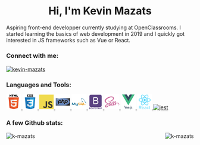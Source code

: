 <h1 align="center">Hi, I'm Kevin Mazats</h1>
		<p align="left">
			Aspiring front-end developper currently studying at OpenClassrooms. I
			started learning the basics of web development in 2019 and I quickly got
			interested in JS frameworks such as Vue or React.
		</p>
		<h3 align="left">Connect with me:</h3>
		<p align="left">
			<a href="https://linkedin.com/in/kevin-mazats" target="blank"
				><img
					align="center"
					src="https://raw.githubusercontent.com/rahuldkjain/github-profile-readme-generator/master/src/images/icons/Social/linked-in-alt.svg"
					alt="kevin-mazats"
					height="30"
					width="40"
			/></a>
		</p>
		<h3 align="left">Languages and Tools:</h3>
		<p align="left">
			<a href="https://www.w3.org/html/" target="_blank">
				<img
					src="https://raw.githubusercontent.com/devicons/devicon/master/icons/html5/html5-original-wordmark.svg"
					alt="html5"
					width="40"
					height="40"
				/>
			</a>
			<a href="https://www.w3schools.com/css/" target="_blank">
				<img
					src="https://raw.githubusercontent.com/devicons/devicon/master/icons/css3/css3-original-wordmark.svg"
					alt="css3"
					width="40"
					height="40"
				/>
			</a>
			<a
				href="https://developer.mozilla.org/en-US/docs/Web/JavaScript"
				target="_blank"
			>
				<img
					src="https://raw.githubusercontent.com/devicons/devicon/master/icons/javascript/javascript-original.svg"
					alt="javascript"
					width="40"
					height="40"
				/>
			</a>
			<a href="https://www.php.net" target="_blank">
				<img
					src="https://raw.githubusercontent.com/devicons/devicon/master/icons/php/php-original.svg"
					alt="php"
					width="40"
					height="40"
				/>
			</a>
			<a href="https://www.mysql.com/" target="_blank">
				<img
					src="https://raw.githubusercontent.com/devicons/devicon/master/icons/mysql/mysql-original-wordmark.svg"
					alt="mysql"
					width="40"
					height="40"
				/>
			</a>
			<a href="https://getbootstrap.com" target="_blank">
				<img
					src="https://raw.githubusercontent.com/devicons/devicon/master/icons/bootstrap/bootstrap-plain-wordmark.svg"
					alt="bootstrap"
					width="40"
					height="40"
				/>
			</a>
			<a href="https://sass-lang.com" target="_blank">
				<img
					src="https://raw.githubusercontent.com/devicons/devicon/master/icons/sass/sass-original.svg"
					alt="sass"
					width="40"
					height="40"
				/>
			</a>
			<a href="https://vuejs.org/" target="_blank">
				<img
					src="https://raw.githubusercontent.com/devicons/devicon/master/icons/vuejs/vuejs-original-wordmark.svg"
					alt="vuejs"
					width="40"
					height="40"
				/>
			</a>
			<a href="https://reactjs.org/" target="_blank">
				<img
					src="https://raw.githubusercontent.com/devicons/devicon/master/icons/react/react-original-wordmark.svg"
					alt="react"
					width="40"
					height="40"
				/>
			</a>
			<a href="https://jestjs.io" target="_blank">
				<img
					src="https://www.vectorlogo.zone/logos/jestjsio/jestjsio-icon.svg"
					alt="jest"
					width="40"
					height="40"
				/>
			</a>
		</p>
		<h3 align="left">A few Github stats:</h3>
		<p align="center">
			<img
				align="left"
				src="https://github-readme-stats.vercel.app/api?username=k-mazats&show_icons=true&theme=github_dark&locale=en"
				alt="k-mazats"
			/><img
				align="right"
				src="https://github-readme-stats.vercel.app/api/top-langs?username=k-mazats&show_icons=true&theme=github_dark&locale=en&layout=compact"
				alt="k-mazats"
			/>
		</p>
